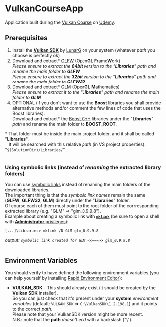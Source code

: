 # VulkanCourseApp

Application built during the [Vulkan Course](https://www.udemy.com/course/learn-the-vulkan-api-with-cpp/)
on [Udemy](https://www.udemy.com/).

## Prerequisites

1. Install the [**Vulkan SDK**](https://vulkan.lunarg.com/sdk/home) by [LunarG](https://www.lunarg.com/) on your system
   (whatever _path_ you choose is perfectly ok)
2. Download and extract\* [GLFW](https://www.glfw.org/download.html) (Open**GL** **F**rame**W**ork)<br />
  _Please ensure to extract the **64bit** version to the "**Libraries**" path and rename the main folder to **GLFW**_<br />
  _Please ensure to extract the **32bit** version to the "**Libraries**" path and rename the main folder to **GLFW32**_
3. Download and extract\* [GLM](https://github.com/g-truc/glm/releases) (Open**GL** **M**athematics)<br />
  _Please ensure to extract it to the "**Libraries**" path and rename the main folder to **GLM**_
4. OPTIONAL (if you don't want to use the **Boost** libraries you shall provide alternative methods
   and/or comment the few lines of code that uses the Boost libraries).<br />
   Download and extract\* the [Boost C++](https://www.boost.org/) libraries under the "**Libraries**" _path_ and rename the main folder to **BOOST_ROOT**.

\* That folder must be inside the main project folder, and it shall be called "**Libraries**".<br />
&nbsp;&nbsp;&nbsp;It will be searched with this relative _path_ (in VS project properties): "`$(SolutionDir)/Libraries/`"<br /><br />

### Using symbolic links (instead of _renaming_ the extracted library folders)

You can use [symbolic links](https://docs.microsoft.com/en-us/windows-server/administration/windows-commands/mklink)
instead of renaming the main folders of the downloaded libraries.<br />
The important thing is that the _symbolic link names_ remain the same (**GLFW**, **GLFW32**, **GLM**) directly under
the "**Libraries**" folder.<br />
Of course each of them must point to the root folder of the corrresponding extracted library
(e.g. "GLM" => "glm_0.9.9.8").<br />
Example about creating a symbolic link with [**`mklink`**](https://ss64.com/nt/mklink.html) (be sure to open a shell
with [**Administrator** privileges](https://allthings.how/how-to-open-windows-terminal-as-admin-on-windows-11/)):
```
[...]\Libraries> mklink /D GLM glm_0.9.9.8
```
_output: `symbolic link created for GLM <<===>> glm_0.9.9.8`_<br /><br />

## Environment Variables

You should verify to have defined the following environment variables
(you can help yourself by installing [Rapid Environment Editor](https://www.rapidee.com/)):

- **VULKAN_SDK** - This should already exist (it should be created by the **Vulkan SDK** installer).<br />
  So you can just check that it's present under your **system** _environment variables_
  (default: `VULKAN_SDK` => `C:\VulkanSDK\1.2.198.1`) and it points to the correct _path_.<br />
  Please note that your VulkanSDK version might be more recent.<br />
  N.B.: note that the **path** _doesn't end_ with a backslash ("\\").<br />
